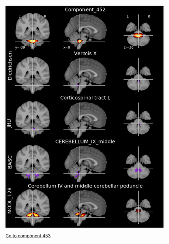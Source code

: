 


![452](preliminary/452.jpg "Component 452")

[Go to component 453](https://parietal-inria.github.io/MODL_atlas/512/453 "Component 453")